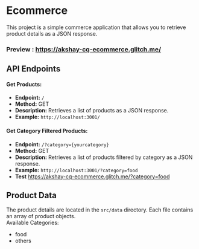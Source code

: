 # Ecommerce

This project is a simple commerce application that allows you to retrieve product details as a JSON response.

### Preview : https://akshay-cq-ecommerce.glitch.me/

## API Endpoints

#### Get Products:

- **Endpoint:** `/`
- **Method:** GET
- **Description:** Retrieves a list of products as a JSON response.
- **Example:** `http://localhost:3001/`

#### Get Category Filtered Products:

- **Endpoint:** `/?category={yourcategory}`
- **Method:** GET
- **Description:** Retrieves a list of products filtered by category as a JSON response.
- **Example:** `http://localhost:3001/?category=food`
- **Test** https://akshay-cq-ecommerce.glitch.me/?category=food

## Product Data

The product details are located in the `src/data` directory. Each file contains an array of product objects.
<br>
Available Categories:
- food
- others
